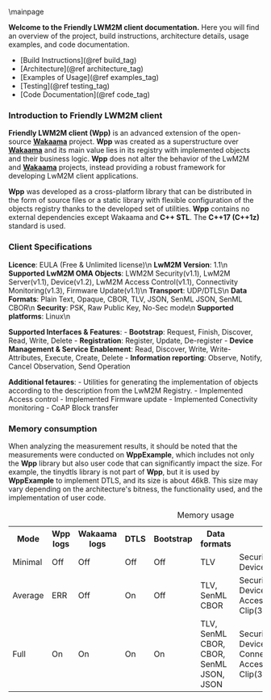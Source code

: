 \mainpage

**Welcome to the Friendly LWM2M client documentation.** Here you will find an overview of the project, build instructions, architecture details, usage examples, and code documentation.

- [Build Instructions](@ref build_tag)
- [Architecture](@ref architecture_tag)
- [Examples of Usage](@ref examples_tag)
- [Testing](@ref testing_tag)
- [Code Documentation](@ref code_tag)

### Introduction to Friendly LWM2M client
**Friendly LWM2M client (Wpp)** is an advanced extension of the open-source [**Wakaama**](https://github.com/eclipse/wakaama) project. **Wpp**  was created as a superstructure over [**Wakaama**](https://github.com/eclipse/wakaama) and its main value lies in its registry with implemented objects and their business logic. **Wpp** does not alter the behavior of the LwM2M and [**Wakaama**](https://github.com/eclipse/wakaama) projects, instead providing a robust framework for developing LwM2M client applications.

**Wpp** was developed as a cross-platform library that can be distributed in the form of source files or a static library with flexible configuration of the objects registry thanks to the developed set of utilities. **Wpp** contains no external dependencies except Wakaama and **C++ STL**. The **C++17 (C++1z)** standard is used.

### Client Specifications

**Licence**: EULA (Free & Unlimited license)\n
**LwM2M Version**: 1.1\n
**Supported  LwM2M OMA Objects**: LWM2M Security(v1.1), LwM2M Server(v1.1), Device(v1.2), LwM2M Access Control(v1.1), Connectivity Monitoring(v1.3), Firmware Update(v1.1)\n
**Transport**: UDP/DTLS\n
**Data Formats**: Plain Text, Opaque, CBOR, TLV, JSON, SenML JSON, SenML CBOR\n
**Security**: PSK, Raw Public Key, No-Sec mode\n
**Supported platforms**: Linux\n

**Supported Interfaces & Features**:
    - **Bootstrap**: Request, Finish, Discover, Read, Write, Delete
    - **Registration**: Register, Update, De-register
    - **Device Management & Service Enablement**: Read, Discover, Write, Write-Attributes, Execute, Create, Delete
    - **Information reporting**: Observe, Notify, Cancel Observation, Send Operation

**Additional fetaures**: 
    - Utilities for generating the implementation of objects according to the description from the LwM2M Registry.
    - Implemented Access control
    - Implemented Firmware update
    - Implemented Conectivity monitoring 
    - CoAP Block transfer

### Memory consumption
When analyzing the measurement results, it should be noted that the measurements were conducted on **WppExample**, which includes not only the **Wpp** library but also user code that can significantly impact the size. For example, the tinydtls library is not part of **Wpp**, but it is used by **WppExample** to implement DTLS, and its size is about 46kB. This size may vary depending on the architecture's bitness, the functionality used, and the implementation of user code.

<table>
<caption id="multi_row">Memory usage</caption>
<tr><th>Mode <th>Wpp logs <th>Wakaama logs <th>DTLS <th>Bootstrap <th>Data formats <th>Objects <th>RAM <th>Flash
<tr><td>Minimal <td>Off <td>Off <td>Off <td>Off <td>TLV <td>Security(0), Server(1), Device(3) <td>8.1 kB <td>91 kB
<tr><td>Average <td>ERR <td>Off <td>On <td>Off <td>TLV, SenML CBOR <td>Security(0), Server(1), Device(3),Connectivity(4), Access(2), Audio Clip(3339), Firmware (5) <td>21.2 kB <td>181.5 kB
<tr><td>Full <td>On <td>On <td>On <td>On <td>TLV, SenML CBOR, CBOR, SenML JSON, JSON <td>Security(0), Server(1), Device(3), Connectivity(4), Access(2), Audio Clip(3339), Firmware (5) <td>26 kB <td>255.7 kB
</table>